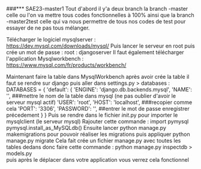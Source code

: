 ###*** SAE23-master1
Tout d'abord il y'a deux branch la branch -master celle ou l'on va mettre tous codes fonctionnelles à 100% ainsi que la branch -master2test celle qui va nous permettre de tous nos codes de test
pour essayer de ne pas tous mélanger. 

Télécharger le logiciel mysqlserver : 
https://dev.mysql.com/downloads/mysql/
Puis lancer le serveur en root puis crée un mot de passe : root : djangoserver
Il faut également télécharger l'application Mysqlworkbench : 
https://www.mysql.com/fr/products/workbench/


Maintenant faire la table dans MysqlWorkbench après avoir crée la table il faut se rendre sur django puis aller dans settings.py > databases :
DATABASES = {
    'default': {
        'ENGINE': 'django.db.backends.mysql', 
        'NAME': '', ###mettre le nom de la table dans mysql (ne pas oublier d'avoir le serveur mysql actif)
        'USER': 'root',
        'HOST': 'localhost', ###recopier comme cela
        'PORT': '3306',
        'PASSWORD': '', ##entrer le mot de passe enregistrer précedement 
    }
}
Puis se rendre dans le fichier _init_.py pour importer le mysqlclient (le serveur mysql) 
  Rajouter cette commande : 
        import pymysql
        pymysql.install_as_MySQLdb()
Ensuite lancer python manage.py makemigrations pour pouvoir réaliser les migrations puis appliquer python manage.py migrate 
Cela fait crée un fichier manage.py avec toutes les tables dedans donc faire cette commande :
python manage.py inspectdb > models.py  
puis après le déplacer dans votre application vous verrez cela fonctionnel

